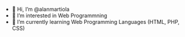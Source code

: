 - 👋 Hi, I’m @alanmartiola
- 👀 I’m interested in Web Programmning
- 🌱 I’m currently learning Web Programming Languages (HTML, PHP, CSS)

<!---
alanmartiola/alanmartiola is a ✨ special ✨ repository because its `README.md` (this file) appears on your GitHub profile.
You can click the Preview link to take a look at your changes.
--->
